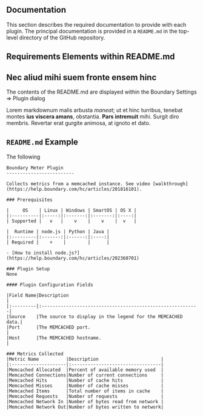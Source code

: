Documentation
-------------

This section describes the required documentation to provide with each plugin. The principal documentation is provided in a `README.md` in the top-level directory of the GitHub repository. 

## Requirements Elements within README.md

## Nec aliud mihi suem fronte ensem hinc

The contents of the README.md are displayed within the Boundary Settings => Plugin dialog


Lorem markdownum malis arbusta *maneat*; ut et hinc turribus, tenebat montes
**ius viscera amans**, obstantia. **Pars intremuit** mihi. Surgit diro membris.
Revertar erat gurgite animosa, at ignoto et dato.

## `README.md` Example

The following

```
Boundary Meter Plugin
-------------------------

Collects metrics from a memcached instance. See video [walkthrough](https://help.boundary.com/hc/articles/201816101).

### Prerequisites

|     OS    | Linux | Windows | SmartOS | OS X |
|:----------|:-----:|:-------:|:-------:|:----:|
| Supported |   v   |    v    |    v    |  v   |

|  Runtime | node.js | Python | Java |
|:---------|:-------:|:------:|:----:|
| Required |    +    |        |      |

- [How to install node.js?](https://help.boundary.com/hc/articles/202360701)

### Plugin Setup
None

#### Plugin Configuration Fields

|Field Name|Description                                                |
|:---------|:----------------------------------------------------------|
|Source    |The source to display in the legend for the MEMCACHED data.|
|Port      |The MEMCACHED port.                                        |
|Host      |The MEMCACHED hostname.                                    |

### Metrics Collected
|Metric Name          |Description                       |
|:--------------------|:---------------------------------|
|Memcached Allocated  |Percent of available memory used  |
|Memcached Connections|Number of current connections     |
|Memcached Hits       |Number of cache hits              |
|Memcached Misses     |Number of cache misses            |
|Memcached Items      |Total number of items in cache    |
|Memcached Requests   |Number of requests                |
|Memcached Network In |Number of bytes read from network |
|Memcached Network Out|Number of bytes written to network|
```